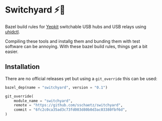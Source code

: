 # Switchyard ⚡️🚋

Bazel build rules for [Yepkit](https://www.yepkit.com/) switchable USB hubs and USB relays using [uhidctl](https://github.com/mvp/uhidctl).

Compiling these tools and installg them and bunding them with test software can be annoying. With these bazel build rules, things get
a bit easier.

## Installation

There are no official releases yet but using a `git_override` this can be used:

```python
bazel_dep(name = "switchyard", version = "0.1")

git_override(
    module_name = "switchyard",
    remote = "https://github.com/sschaetz/switchyard",
    commit = "6fc2c0ca35ad3c73fd003d80b0d3ac03380fbf6d",
)
```
